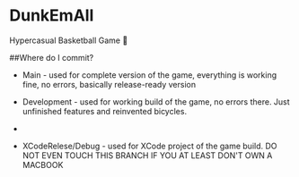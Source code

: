 # DunkEmAll
Hypercasual Basketball Game 🏀

##Where do I commit?

- Main - used for complete version of the game, everything is working fine, no errors, basically release-ready version

- Development - used for working build of the game, no errors there. Just unfinished features and reinvented bicycles.
- 
- XCodeRelese/Debug - used for XCode project of the game build. DO NOT EVEN TOUCH THIS BRANCH IF YOU AT LEAST DON'T OWN A MACBOOK
